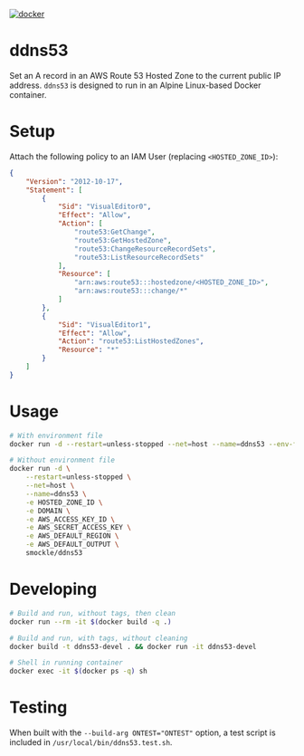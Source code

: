 [![docker](https://img.shields.io/docker/build/smockle/ddns53.svg?style=flat)](https://hub.docker.com/r/smockle/ddns53)

# ddns53

Set an A record in an AWS Route 53 Hosted Zone to the current public IP address. `ddns53` is designed to run in an Alpine Linux-based Docker container.

# Setup

Attach the following policy to an IAM User (replacing `<HOSTED_ZONE_ID>`):

```JSON
{
    "Version": "2012-10-17",
    "Statement": [
        {
            "Sid": "VisualEditor0",
            "Effect": "Allow",
            "Action": [
                "route53:GetChange",
                "route53:GetHostedZone",
                "route53:ChangeResourceRecordSets",
                "route53:ListResourceRecordSets"
            ],
            "Resource": [
                "arn:aws:route53:::hostedzone/<HOSTED_ZONE_ID>",
                "arn:aws:route53:::change/*"
            ]
        },
        {
            "Sid": "VisualEditor1",
            "Effect": "Allow",
            "Action": "route53:ListHostedZones",
            "Resource": "*"
        }
    ]
}
```

# Usage

```Bash
# With environment file
docker run -d --restart=unless-stopped --net=host --name=ddns53 --env-file=~/.ddns53/config smockle/ddns53

# Without environment file
docker run -d \
    --restart=unless-stopped \
    --net=host \
    --name=ddns53 \
    -e HOSTED_ZONE_ID \
    -e DOMAIN \
    -e AWS_ACCESS_KEY_ID \
    -e AWS_SECRET_ACCESS_KEY \
    -e AWS_DEFAULT_REGION \
    -e AWS_DEFAULT_OUTPUT \
    smockle/ddns53
```

# Developing

```Bash
# Build and run, without tags, then clean
docker run --rm -it $(docker build -q .)

# Build and run, with tags, without cleaning
docker build -t ddns53-devel . && docker run -it ddns53-devel

# Shell in running container
docker exec -it $(docker ps -q) sh
```

# Testing

When built with the `--build-arg ONTEST="ONTEST"` option, a test script is included in `/usr/local/bin/ddns53.test.sh`.
